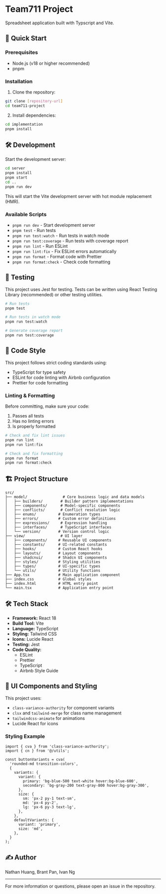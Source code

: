 # Team711 Project

Spreadsheet application built with Typscript and Vite.

## 🚀 Quick Start

### Prerequisites

- Node.js (v18 or higher recommended)
- pnpm

### Installation

1. Clone the repository:
```bash
git clone [repository-url]
cd team711-project
```

2. Install dependencies:
```bash
cd implementation
pnpm install
```

## 🛠️ Development

Start the development server:
```bash
cd server
pnpm install
pnpm start
cd ..
pnpm run dev
```

This will start the Vite development server with hot module replacement (HMR).

### Available Scripts

- `pnpm run dev` - Start development server
- `pnpm test` - Run tests
- `pnpm run test:watch` - Run tests in watch mode
- `pnpm run test:coverage` - Run tests with coverage report
- `pnpm run lint` - Run ESLint
- `pnpm run lint:fix` - Fix ESLint errors automatically
- `pnpm run format` - Format code with Prettier
- `pnpm run format:check` - Check code formatting

## 🧪 Testing

This project uses Jest for testing. Tests can be written using React Testing Library (recommended) or other testing utilities.

```bash
# Run tests
pnpm test

# Run tests in watch mode
pnpm run test:watch

# Generate coverage report
pnpm run test:coverage
```

## 📝 Code Style

This project follows strict coding standards using:
- TypeScript for type safety
- ESLint for code linting with Airbnb configuration
- Prettier for code formatting

### Linting & Formatting

Before committing, make sure your code:
1. Passes all tests
2. Has no linting errors
3. Is properly formatted

```bash
# Check and fix lint issues
pnpm run lint
pnpm run lint:fix

# Check and fix formatting
pnpm run format
pnpm run format:check
```

## 🏗️ Project Structure

```
src/
├── model/                # Core business logic and data models
│   ├── builders/        # Builder pattern implementations
│   ├── components/      # Model-specific components
│   ├── conflicts/       # Conflict resolution logic
│   ├── enums/          # Enumeration types
│   ├── errors/         # Custom error definitions
│   ├── expressions/     # Expression handling
│   ├── interfaces/      # TypeScript interfaces
│   └── version/        # Version control logic
├── view/                # UI layer
│   ├── components/     # Reusable UI components
│   ├── constants/      # UI-related constants
│   ├── hooks/          # Custom React hooks
│   ├── layouts/        # Layout components
│   ├── shadcnui/       # Shadcn UI components
│   ├── styles/         # Styling utilities
│   ├── types/          # UI-specific types
│   └── utils/          # Utility functions
├── App.tsx             # Main application component
├── index.css           # Global styles
├── index.html          # HTML entry point
└── main.tsx            # Application entry point
```

## 🛠️ Tech Stack

- **Framework:** React 18
- **Build Tool:** Vite
- **Language:** TypeScript
- **Styling:** Tailwind CSS
- **Icons:** Lucide React
- **Testing:** Jest
- **Code Quality:**
  - ESLint
  - Prettier
  - TypeScript
  - Airbnb Style Guide

## 🎨 UI Components and Styling

This project uses:
- `class-variance-authority` for component variants
- `clsx` and `tailwind-merge` for class name management
- `tailwindcss-animate` for animations
- Lucide React for icons

### Styling Example

```tsx
import { cva } from 'class-variance-authority';
import { cn } from '@/utils';

const buttonVariants = cva(
  'rounded-md transition-colors',
  {
    variants: {
      variant: {
        primary: 'bg-blue-500 text-white hover:bg-blue-600',
        secondary: 'bg-gray-200 text-gray-800 hover:bg-gray-300',
      },
      size: {
        sm: 'px-2 py-1 text-sm',
        md: 'px-4 py-2',
        lg: 'px-6 py-3 text-lg',
      },
    },
    defaultVariants: {
      variant: 'primary',
      size: 'md',
    },
  }
);
```

## ✍️ Author

Nathan Huang, Brant Pan, Ivan Ng

---

For more information or questions, please open an issue in the repository.

